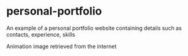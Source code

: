 # personal-portfolio
An example of a personal portfolio website containing details such as contacts, experience, skills

Animation image retrieved from the internet
